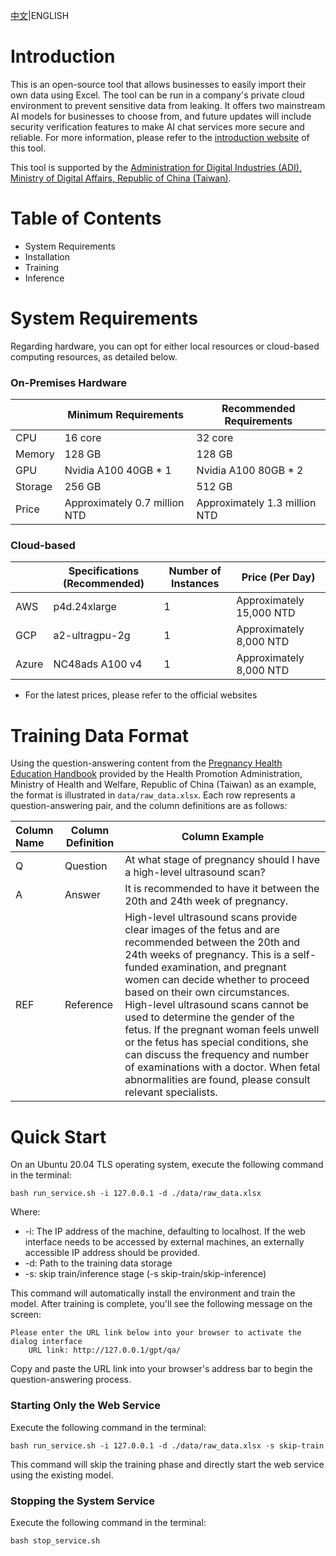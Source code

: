 [中文](https://github.com/iii-org/gpt-inside-gptj)|ENGLISH

# Introduction

This is an open-source tool that allows businesses to easily import their own data using Excel. The tool can be run in a company's private cloud environment to prevent sensitive data from leaking. It offers two mainstream AI models for businesses to choose from, and future updates will include security verification features to make AI chat services more secure and reliable. For more information, please refer to the [introduction website](http://www.openiii.org/) of this tool.

This tool is supported by the [Administration for Digital Industries (ADI), Ministry of Digital Affairs, Republic of China (Taiwan)](https://moda.gov.tw/ADI/).
# Table of Contents

* System Requirements
* Installation
* Training
* Inference

# System Requirements

Regarding hardware, you can opt for either local resources or cloud-based computing resources, as detailed below.
### On-Premises Hardware

|         | Minimum Requirements | Recommended Requirements |
| :-------- | --------------------- | --------------------- |
| CPU     | 16 core             | 32 core             |
| Memory  | 128 GB               | 128 GB                 |
| GPU     | Nvidia A100 40GB * 1 | Nvidia A100 80GB * 2 |
| Storage | 256 GB                | 512 GB                |
| Price   | Approximately 0.7 million NTD | Approximately 1.3 million NTD |

### Cloud-based

|         | Specifications (Recommended) | Number of Instances       | Price (Per Day)           |
| :-------| -------------- | -----------------|-------------------- |
| AWS     | p4d.24xlarge   | 1                | Approximately 15,000 NTD               |
| GCP     | a2-ultragpu-2g | 1                | Approximately 8,000 NTD               |
| Azure   | NC48ads A100 v4 | 1               | Approximately 8,000 NTD               |
* For the latest prices, please refer to the official websites

# Training Data Format

Using the question-answering content from the [Pregnancy Health Education Handbook](https://www.hpa.gov.tw/Pages/EBook.aspx?nodeid=1454) provided by the Health Promotion Administration, Ministry of Health and Welfare, Republic of China (Taiwan) as an example, the format is illustrated in ```data/raw_data.xlsx```. Each row represents a question-answering pair, and the column definitions are as follows:


| Column Name | Column Definition | Column Example                                                  |
| :-------------- | ------------ | ----------------------------------------------------------- |
| Q      | Question    | At what stage of pregnancy should I have a high-level ultrasound scan?          |
| A      | Answer    | It is recommended to have it between the 20th and 24th week of pregnancy.                                                      |
| REF    | Reference | High-level ultrasound scans provide clear images of the fetus and are recommended between the 20th and 24th weeks of pregnancy. This is a self-funded examination, and pregnant women can decide whether to proceed based on their own circumstances. High-level ultrasound scans cannot be used to determine the gender of the fetus. If the pregnant woman feels unwell or the fetus has special conditions, she can discuss the frequency and number of examinations with a doctor. When fetal abnormalities are found, please consult relevant specialists. |

# Quick Start
On an Ubuntu 20.04 TLS operating system, execute the following command in the terminal:
```
bash run_service.sh -i 127.0.0.1 -d ./data/raw_data.xlsx
```
Where:
- -i: The IP address of the machine, defaulting to localhost. If the web interface needs to be accessed by external machines, an externally accessible IP address should be provided.
- -d: Path to the training data storage
- -s: skip train/inference stage (-s skip-train/skip-inference)

This command will automatically install the environment and train the model. After training is complete, you'll see the following message on the screen:
```
Please enter the URL link below into your browser to activate the dialog interface
    URL link: http://127.0.0.1/gpt/qa/
```
Copy and paste the URL link into your browser's address bar to begin the question-answering process.

### Starting Only the Web Service
Execute the following command in the terminal:
```
bash run_service.sh -i 127.0.0.1 -d ./data/raw_data.xlsx -s skip-train
```
This command will skip the training phase and directly start the web service using the existing model.

### Stopping the System Service
Execute the following command in the terminal:
```
bash stop_service.sh
```
